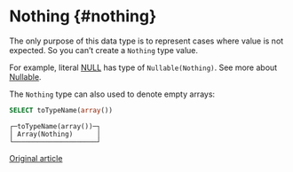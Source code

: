 # Nothing {#nothing}

The only purpose of this data type is to represent cases where value is not expected. So you can’t create a `Nothing` type value.

For example, literal [NULL](../../query_language/syntax.md#null-literal) has type of `Nullable(Nothing)`. See more about [Nullable](../../data_types/nullable.md).

The `Nothing` type can also used to denote empty arrays:

``` sql
SELECT toTypeName(array())
```

``` text
┌─toTypeName(array())─┐
│ Array(Nothing)      │
└─────────────────────┘
```

[Original article](https://clickhouse.tech/docs/en/data_types/special_data_types/nothing/) <!--hide-->
